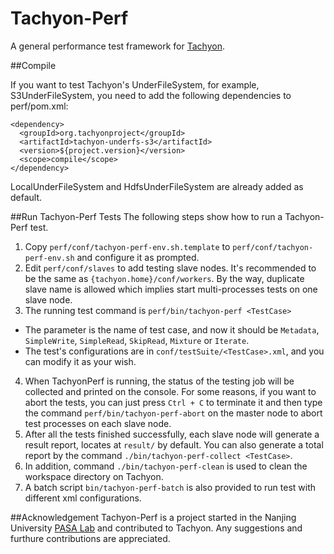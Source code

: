 Tachyon-Perf
============

A general performance test framework for [Tachyon](http://tachyon-project.org/).

##Compile

If you want to test Tachyon's UnderFileSystem, for example, S3UnderFileSystem, you need to add the following
dependencies to perf/pom.xml:

    <dependency>
      <groupId>org.tachyonproject</groupId>
      <artifactId>tachyon-underfs-s3</artifactId>
      <version>${project.version}</version>
      <scope>compile</scope>
    </dependency>

LocalUnderFileSystem and HdfsUnderFileSystem are already added as default.

##Run Tachyon-Perf Tests
The following steps show how to run a Tachyon-Perf test. 

1. Copy `perf/conf/tachyon-perf-env.sh.template` to `perf/conf/tachyon-perf-env.sh` and configure it as prompted.
2. Edit `perf/conf/slaves` to add testing slave nodes. It's recommended to be the same as `{tachyon.home}/conf/workers`. By the way, duplicate slave name is allowed which implies start multi-processes tests on one slave node.
3. The running test command is `perf/bin/tachyon-perf <TestCase>`
 * The parameter is the name of test case, and now it should be `Metadata`, `SimpleWrite`, `SimpleRead`, `SkipRead`, `Mixture` or `Iterate`.
 * The test's configurations are in `conf/testSuite/<TestCase>.xml`, and you can modify it as your wish.
4. When TachyonPerf is running, the status of the testing job will be collected and printed on the console. For some reasons, if you want to abort the tests, you can just press `Ctrl + C` to terminate it and then type the command `perf/bin/tachyon-perf-abort` on the master node to abort test processes on each slave node.
5. After all the tests finished successfully, each slave node will generate a result report, locates at `result/` by default. You can also generate a total report by the command `./bin/tachyon-perf-collect <TestCase>`.
6. In addition, command `./bin/tachyon-perf-clean` is used to clean the workspace directory on Tachyon.
7. A batch script `bin/tachyon-perf-batch` is also provided to run test with different xml configurations.

##Acknowledgement
Tachyon-Perf is a project started in the Nanjing University [PASA Lab](http://pasa-bigdata.nju.edu.cn/English/index.html) and contributed to Tachyon. Any suggestions and furthure contributions are appreciated.
